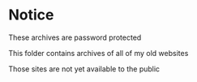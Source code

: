 # Notice

These archives are password protected

This folder contains archives of all of my old websites

Those sites are not yet available to the public
